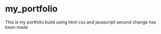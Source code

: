# my_portfolio
This is my portfolio build using html css and javascript
second change has been made
